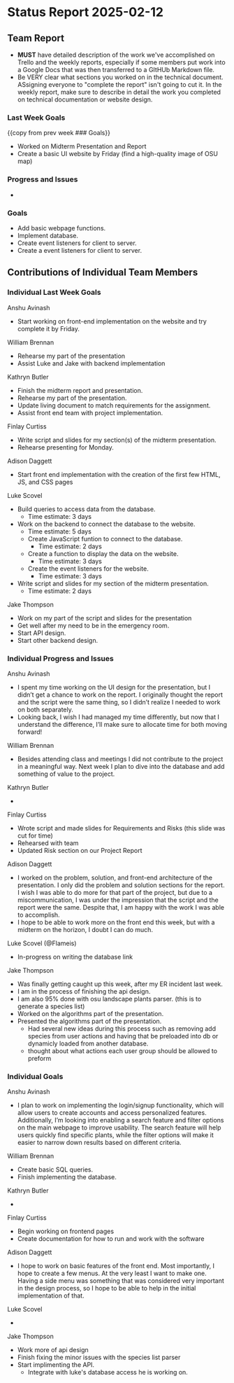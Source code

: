 # Status Report 2025-02-12

<!-- filename format is YYYYMMDD.md -->

<!-- Both sections should have the following three subsections. Each subsection is best organized as bullet points, though you can write a paragraph instead.   -->

## Team Report
<!-- status update for your TA, including an agenda for the project standup meeting -->
- **MUST** have detailed description of the work we've accomplished on Trello and the weekly reports, especially if some members put work into a Google Docs that was then transferred to a GItHUb Markdown file.
- Be VERY clear what sections you worked on in the technical document. ASsigning everyone to "complete the report" isn't going to cut it. In the weekly report, make sure to describe in detail the work you completed on technical documentation or website design.

### Last Week Goals
<!-- The first subsection is easy. It should be an exact copy of the third section from last week (i.e., goals from a week ago). It is empty for the first week -->

{{copy from prev week ### Goals}}
- Worked on Midterm Presentation and Report
- Create a basic UI website by Friday (find a high-quality image of OSU map)

### Progress and Issues

<!-- The second subsection reports on progress and issues: what you did, what worked, what you learned, where you had trouble, and where you are stuck -->

-

### Goals

<!-- The third subsection should outline your plans and goals for the following week. Each bullet point should include a measurable task and a time estimate. You may use nested bullet points for parts of a larger task. No bottom-level time estimate should be greater than 3 days. If a task would be larger, think about a logical way to break it down and to have insight into progress. If tasks from one week aren’t yet complete, they should roll over into tasks for the next week, with an updated estimate for time to completion.
For the weekly report, this third subsection should be higher-level and indicate who is responsible for what tasks. Also, it’s good to include longer-term goals in this list as well, to keep the bigger picture in mind and plan beyond just the next week.  -->

- Add basic webpage functions.
- Implement database.
- Create event listeners for client to server.
- Create a event listeners for client to server. 

## Contributions of Individual Team Members

### Individual Last Week Goals

<!-- The first subsection is easy. It should be an exact copy of the third section from last week (i.e., goals from a week ago). It is empty for the first week -->

Anshu Avinash

- Start working on front-end implementation on the website and try complete it by Friday.

William Brennan

- Rehearse my part of the presentation
- Assist Luke and Jake with backend implementation

Kathryn Butler

- Finish the midterm report and presentation.
- Rehearse my part of the presentation.
- Update living document to match requirements for the assignment.
- Assist front end team with project implementation.

Finlay Curtiss

- Write script and slides for my section(s) of the midterm presentation.
- Rehearse presenting for Monday.

Adison Daggett

- Start front end implementation with the creation of the first few HTML, JS, and CSS pages

Luke Scovel

- Build queries to access data from the database.
    - Time estimate: 3 days 
- Work on the backend to connect the database to the website.
    - Time estimate: 5 days
    - Create JavaScript funtion to connect to the database.
        - Time estimate: 2 days
    - Create a function to display the data on the website.
        - Time estimate: 3 days
    - Create the event listeners for the website.
        - Time estimate: 3 days
- Write script and slides for my section of the midterm presentation.
    - Time estimate: 2 days

Jake Thompson

- Work on my part of the script and slides for the presentation
- Get well after my need to be in the emergency room.
- Start API design.
- Start other backend design.

### Individual Progress and Issues

<!-- The second subsection reports on progress and issues: what you did, what worked, what you learned, where you had trouble, and where you are stuck -->

Anshu Avinash

- I spent my time working on the UI design for the presentation, but I didn’t get a chance to work on the report. I originally thought the report and the script were the same thing, so I didn’t realize I needed to work on both separately.
- Looking back, I wish I had managed my time differently, but now that I understand the difference, I’ll make sure to allocate time for both moving forward!

William Brennan

- Besides attending class and meetings I did not contribute to the project in a meaningful way. Next week I plan to dive into the database and add something of value to the project.

Kathryn Butler

-

Finlay Curtiss

- Wrote script and made slides for Requirements and Risks (this slide was cut for time)
- Rehearsed with team
- Updated Risk section on our Project Report

Adison Daggett

- I worked on the problem, solution, and front-end architecture of the presentation. I only did the problem and solution sections for the report. I wish I was able to do more for that part of the project, but due to a miscommunication, I was under the impression that the script and the report were the same. Despite that, I am happy with the work I was able to accomplish.
- I hope to be able to work more on the front end this week, but with a midterm on the horizon, I doubt I can do much.

Luke Scovel (@Flameis)

- In-progress on writing the database link

Jake Thompson

- Was finally getting caught up this week, after my ER incident last week.
- I am in the process of finishing the api design.
- I am also 95% done with osu landscape plants parser. (this is to generate a species list)
- Worked on the algorithms part of the presentation.
- Presented the algorithms part of the presentation.
  - Had several new ideas during this process such as removing add species from user actions and having that be preloaded into db or dynamicly loaded from another database.
  - thought about what actions each user group should be allowed to preform

### Individual Goals

<!-- The third subsection should outline your plans and goals for the following week. Each bullet point should include a measurable task and a time estimate. You may use nested bullet points for parts of a larger task. No bottom-level time estimate should be greater than 3 days. If a task would be larger, think about a logical way to break it down and to have insight into progress. If tasks from one week aren’t yet complete, they should roll over into tasks for the next week, with an updated estimate for time to completion.
For the weekly report, this third subsection should be higher-level and indicate who is responsible for what tasks. Also, it’s good to include longer-term goals in this list as well, to keep the bigger picture in mind and plan beyond just the next week.  -->

Anshu Avinash

- I plan to work on implementing the login/signup functionality, which will allow users to create accounts and access personalized features. Additionally, I’m looking into enabling a search feature and filter options on the main webpage to improve usability. The search feature will help users quickly find specific plants, while the filter options will make it easier to narrow down results based on different criteria.


William Brennan

- Create basic SQL queries.
- Finish implementing the database.

Kathryn Butler

-

Finlay Curtiss

- Begin working on frontend pages
- Create documentation for how to run and work with the software

Adison Daggett

- I hope to work on basic features of the front end. Most importantly, I hope to create a few menus. At the very least I want to make one. Having a side menu was something that was considered very important in the design process, so I hope to be able to help in the initial implementation of that. 

Luke Scovel

-

Jake Thompson

- Work more of api design
- Finish fixing the minor issues with the species list parser
- Start implimenting the API.
  - Integrate with luke's database access he is working on.
